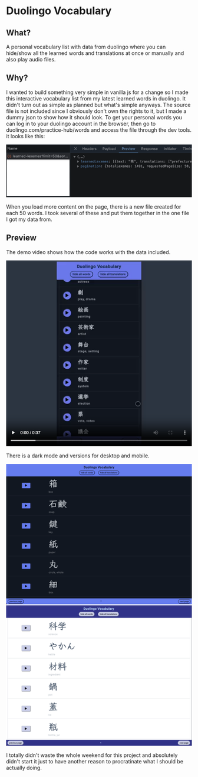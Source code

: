 # Duolingo Vocabulary

## What?

A personal vocabulary list with data from duolingo where you can hide/show all the learned words and translations at once or manually and also play audio files.

## Why?

I wanted to build something very simple in vanilla js for a change so I made this interactive vocabulary list from my latest learned words in duolingo. It didn't turn out as simple as planned but what's simple anyways. The source file is not included since I obviously don't own the rights to it, but I made a dummy json to show how it should look. To get your personal words you can log in to your duolingo account in the browser, then go to duolingo.com/practice-hub/words and access the file through the dev tools. it looks like this:

![bild](src/github/words.png)

When you load more content on the page, there is a new file created for each 50 words. I took several of these and put them together in the one file I got my data from.

## Preview

The demo video shows how the code works with the data included.

[![Watch Demo](src/github/preview-demo.png)](src/github/demo.mp4)

There is a dark mode and versions for desktop and mobile.

![preview 1](src/github/preview-dark.png)
![preview 2](src/github/preview-light.png)

I totally didn't waste the whole weekend for this project and absolutely didn't start it just to have another reason to procratinate what I should be actually doing.
